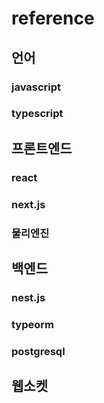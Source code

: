 # reference

## 언어
### javascript

### typescript

## 프론트엔드
### react

### next.js

### 물리엔진
## 백엔드

### nest.js

### typeorm

### postgresql

## 웹소켓